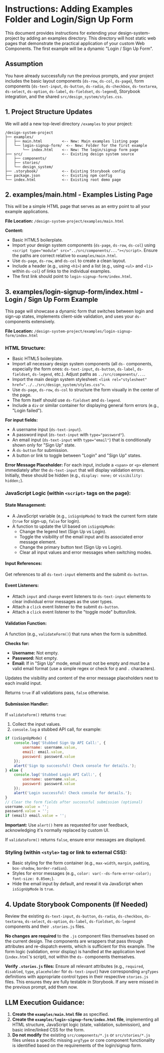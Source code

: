 # Instructions: Adding Examples Folder and Login/Sign Up Form

This document provides instructions for extending your design-system-project by adding an examples directory. This directory will host static web pages that demonstrate the practical application of your custom Web Components. The first example will be a dynamic "Login / Sign Up Form".

## Assumption

You have already successfully run the previous prompts, and your project includes the basic layout components (`ds-row`, `ds-col`, `ds-page`), form components (`ds-text-input`, `ds-button`, `ds-radio`, `ds-checkbox`, `ds-textarea`, `ds-select`, `ds-option`, `ds-label`, `ds-fieldset`, `ds-legend`), Storybook integration, and the shared `src/design_system/styles.css`.

## 1. Project Structure Updates

We will add a new top-level directory `/examples` to your project:

```
/design-system-project
├── examples/
│   ├── main.html         <-- New: Main examples listing page
│   └── login-signup-form/  <-- New: Folder for the first example
│       └── index.html    <-- New: The login/signup form page
├── src/                  <-- Existing design system source
│   ├── components/
│   ├── stories/
│   └── design_system/
├── .storybook/           <-- Existing Storybook config
├── package.json          <-- Existing npm config
└── index.html            <-- Existing root demo page
```

## 2. examples/main.html - Examples Listing Page

This will be a simple HTML page that serves as an entry point to all your example applications.

**File Location:** `/design-system-project/examples/main.html`

**Content:**

- Basic HTML5 boilerplate.
- Import your design system components (`ds-page`, `ds-row`, `ds-col`) using `<script type="module" src="../src/components/..."></script>`. Ensure the paths are correct relative to `examples/main.html`.
- Use `ds-page`, `ds-row`, and `ds-col` to create a clean layout.
- Include a header (e.g., using `<h1>`) and a list (e.g., using `<ul>` and `<li>` within `ds-col`) of links to the individual examples.
- The first link should point to `login-signup-form/index.html`.

## 3. examples/login-signup-form/index.html - Login / Sign Up Form Example

This page will showcase a dynamic form that switches between login and sign-up states, implements client-side validation, and uses your `ds-` components extensively.

**File Location:** `/design-system-project/examples/login-signup-form/index.html`

### HTML Structure:

- Basic HTML5 boilerplate.
- Import all necessary design system components (all `ds-` components, especially the form ones: `ds-text-input`, `ds-button`, `ds-label`, `ds-fieldset`, `ds-legend`, etc.). Adjust paths as `../src/components/...`.
- Import the main design system stylesheet: `<link rel="stylesheet" href="../../src/design_system/styles.css">`.
- Use `ds-page`, `ds-row`, `ds-col` to structure the form visually in the center of the page.
- The form itself should use `ds-fieldset` and `ds-legend`.
- Include a `div` or similar container for displaying general form errors (e.g., "Login failed").

**For input fields:**
- A username input (`ds-text-input`).
- A password input (`ds-text-input` with `type="password"`).
- An email input (`ds-text-input` with `type="email"`) that is conditionally shown only for "Sign Up" state.
- A `ds-button` for submission.
- A button or link to toggle between "Login" and "Sign Up" states.

**Error Message Placeholder:** For each input, include a `<span>` or `<p>` element immediately after the `ds-text-input` that will display validation errors. Initially, these should be hidden (e.g., `display: none;` or `visibility: hidden;`).

### JavaScript Logic (within `<script>` tags on the page):

#### State Management:

- A JavaScript variable (e.g., `isSignUpMode`) to track the current form state (`true` for sign-up, `false` for login).
- A function to update the UI based on `isSignUpMode`:
  - Change the legend text (Sign Up vs Login).
  - Toggle the visibility of the email input and its associated error message element.
  - Change the primary button text (Sign Up vs Login).
  - Clear all input values and error messages when switching modes.

#### Input References:
Get references to all `ds-text-input` elements and the submit `ds-button`.

#### Event Listeners:

- Attach `input` and `change` event listeners to `ds-text-input` elements to clear individual error messages as the user types.
- Attach a `click` event listener to the submit `ds-button`.
- Attach a `click` event listener to the "toggle mode" button/link.

#### Validation Function:

A function (e.g., `validateForm()`) that runs when the form is submitted.

**Checks for:**
- **Username:** Not empty.
- **Password:** Not empty.
- **Email:** If in "Sign Up" mode, email must not be empty and must be a valid email format (use a simple regex or check for `@` and `.` characters).

Updates the visibility and content of the error message placeholders next to each invalid input.

Returns `true` if all validations pass, `false` otherwise.

#### Submission Handler:

If `validateForm()` returns `true`:

1. Collect the input values.
2. `console.log` a stubbed API call, for example:

```javascript
if (isSignUpMode) {
    console.log('Stubbed Sign Up API Call:', { 
        username: username.value, 
        email: email.value, 
        password: password.value 
    });
    alert('Sign Up successful! Check console for details.');
} else {
    console.log('Stubbed Login API Call:', { 
        username: username.value, 
        password: password.value 
    });
    alert('Login successful! Check console for details.');
}
// Clear the form fields after successful submission (optional)
username.value = '';
password.value = '';
if (email) email.value = '';
```

**Important:** Use `alert()` here as requested for user feedback, acknowledging it's normally replaced by custom UI.

If `validateForm()` returns `false`, ensure error messages are displayed.

### Styling (within `<style>` tag or link to external CSS):

- Basic styling for the form container (e.g., `max-width`, `margin`, `padding`, `box-shadow`, `border-radius`).
- Styles for error messages (e.g., `color: var(--ds-form-error-color); font-size: 0.85em;`).
- Hide the email input by default, and reveal it via JavaScript when `isSignUpMode` is `true`.

## 4. Update Storybook Components (If Needed)

Review the existing `ds-text-input`, `ds-button`, `ds-radio`, `ds-checkbox`, `ds-textarea`, `ds-select`, `ds-option`, `ds-label`, `ds-fieldset`, `ds-legend` components and their `.stories.js` files.

**No changes are required** to the `.js` component files themselves based on the current design. The components are wrappers that pass through attributes and re-dispatch events, which is sufficient for this example. The form logic (validation, error display) is handled at the application level (`index.html`'s script), not within the `ds-` components themselves.

**Verify `.stories.js` files:** Ensure all relevant attributes (e.g., `required`, `disabled`, `type`, `placeholder` for `ds-text-input`) have corresponding `argTypes` definitions with appropriate control types in their respective `stories.js` files. This ensures they are fully testable in Storybook. If any were missed in the previous prompt, add them now.

## LLM Execution Guidance:

1. **Create the `examples/main.html` file** as specified.
2. **Create the `examples/login-signup-form/index.html` file**, implementing all HTML structure, JavaScript logic (state, validation, submission), and basic inline/linked CSS for the form.
3. **Do not modify** the existing `src/components/*.js` or `src/stories/*.js` files unless a specific missing `argType` or core component functionality is identified based on the requirements of the login/signup form.